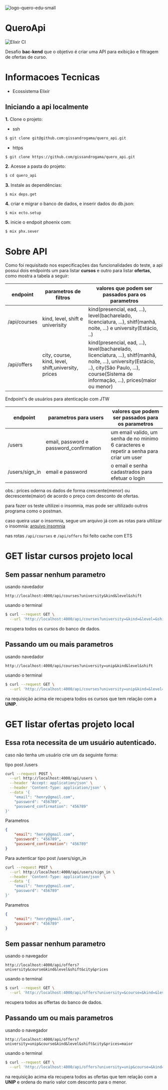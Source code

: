 ![logo-quero-edu-small](https://user-images.githubusercontent.com/1139813/90247813-c9cfc780-de0d-11ea-9a97-485a7212d9dd.png)

# QueroApi

![Elixir CI](https://github.com/gissandrogama/quero_api/workflows/Elixir%20CI/badge.svg?branch=main)

Desafio **bac-kend** que o objetivo é criar uma API para exibição e filtragem de ofertas de curso.

# Informacoes Tecnicas
* Ecossistema Elixir

## Iniciando a api localmente

**1.** Clone o projeto:

 * ssh
```sh
$ git clone git@github.com:gissandrogama/quero_api.git
```

 * https
```sh
$ git clone https://github.com/gissandrogama/quero_api.git
```

**2.** Acesse a pasta do projeto:

```sh
$ cd quero_api
```

**3.** Instale as dependências:

```$ mix deps.get```

**4.** criar e migrar o banco de dados, e inserir dados do db.json:

```$ mix ecto.setup```

**5.** inicie o endpoit phoenix com:

```$ mix phx.sever```

# Sobre API

Como foi requisitado nos especificações das funcionalidades do teste, a api possui dois endpoints um para listar **cursos** e outro para listar **ofertas**, como mostra a tabela a seguir:

endpoint   | parametros de filtros | valores que podem ser passados para os parametros
--------- | ----------------------- | --------------
/api/courses | kind, level, shift e univerisity | kind(presencial, ead, ...), level(bacharelado, licenciatura, ...), shitf(manhã, noite, ...) e university(Estácio, ..)
/api/offers | city, course, kind, level, shift,university, prices | kind(presencial, ead, ...), level(bacharelado, licenciatura, ...), shitf(manhã, noite, ...), university(Estácio, ..), city(São Paulo, ...), course(Sistema de informação, ...), prices(maior ou menor)

Endpoint's de usuários para atenticação com JTW

endpoint   | parametros para users | valores que podem ser passados para os parametros
--------- | ----------------------- | --------------
/users     | email, password e password_confirmation | um email valido, um senha de no minimo 6 caracteres e repetir a senha para criar um user
/users/sign_in | email e password | o email e senha cadastrados para efetuar o login

obs.: prices oderna os dados de forma crescente(menor) ou decrescente(maior) de acordo o preço com desconto de ofertas.

para fazer os teste ultilizei o insomnia, mas pode ser ultilizado outros programa como o postman.

caso queira usar o insomnia, segue um arquivo já com as rotas para ultilizar o insomnia:
[arquivo insomnia](./Insomnia_2020-12-11.json)

nas rotas ````/api/courses```` e ````/api/offers```` foi feito cache com ETS

# GET listar cursos projeto local

## Sem passar nenhum parametro

usando navedador
```
http://localhost:4000/api/courses?university&kind&level&shift
```

usando o terminal
```sh
$ curl --request GET \
  --url 'http://localhost:4000/api/courses?university=&kind=&level=&shift='
```
recupera todos os cursos do banco de dados.


## Passando um ou mais parametros

usando navedador
```
http://localhost:4000/api/courses?university=unip&kind&level&shift
```

usando o terminal
```sh
$ curl --request GET \
  --url 'http://localhost:4000/api/courses?university=unip&kind=&level=&shift='
```
na requisição acima ele recupera todos os cursos que tem relação com a **UNIP**.


# GET listar ofertas projeto local

## Essa rota necessita de um usuário autenticado.
caso não tenha um usuário crie um da seguinte forma:

tipo post /users
```sh
curl --request POST \
  --url http://localhost:4000/api/users \
  --header 'Accept: application/json' \
  --header 'Content-Type: application/json' \
  --data '{
	"email": "henry@gmail.com",
	"password": "456789",
	"password_confirmation": "456789"
}'
```

Parametros
```json
{
	"email": "henry@gmail.com",
	"password": "456789",
	"password_confirmation": "456789"
}
```

Para autenticar
tipo post /users/sign_in
```sh
curl --request POST \
  --url http://localhost:4000/api/users/sign_in \
  --header 'Content-Type: application/json' \
  --data '{
	"email": "henry@gmail.com",
	"password": "456789"
}'
```

Parametros
```json
{
	"email": "henry@gmail.com",
	"password": "456789"
}
```


## Sem passar nenhum parametro

usando o navegador
```
http://localhost:4000/api/offers?university&course&kind&level&shift&city&prices
```

usando o terminal

```sh
$ curl --request GET \
  --url 'http://localhost:4000/api/offers?university=&course=&kind=&level=&shift=&city=&prices='

```
recupera todos as offertas do banco de dados.


## Passando um ou mais parametros

usando o navegador
```
http://localhost:4000/api/offers?university=unip&course&kind&level&shift&city&prices=maior
```

usando o terminal
```sh
$ curl --request GET \
  --url 'http://localhost:4000/api/offers?university=unip&course=&kind=&level=&shift=&city=&prices=maior'
```
na requisição acima ela recupera todos as ofertas que tem relação com a **UNIP** e ordena do mario valor com desconto para o menor.
